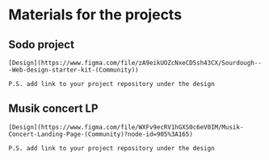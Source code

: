 # Materials for the projects

## Sodo project

    [Design](https://www.figma.com/file/zA9eikUOZcNxeCD5sh43CX/Sourdough---Web-design-starter-kit-(Community))

    P.S. add link to your project repository under the design
## Musik concert LP
    [Design](https://www.figma.com/file/WXFv9ecRV1hGXS0c6eV0IM/Musik-Concert-Landing-Page-(Community)?node-id=905%3A165)

    P.S. add link to your project repository under the design